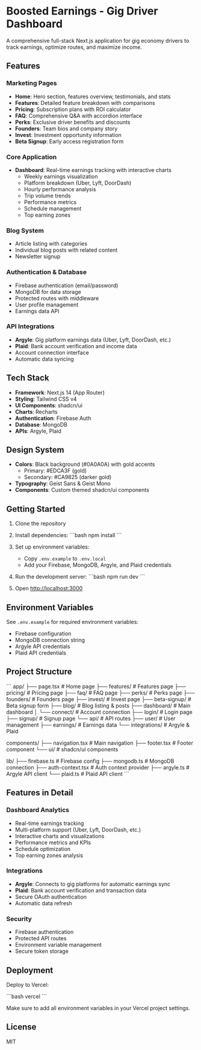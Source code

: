 # Boosted Earnings - Gig Driver Dashboard

A comprehensive full-stack Next.js application for gig economy drivers to track earnings, optimize routes, and maximize income.

## Features

### Marketing Pages
- **Home**: Hero section, features overview, testimonials, and stats
- **Features**: Detailed feature breakdown with comparisons
- **Pricing**: Subscription plans with ROI calculator
- **FAQ**: Comprehensive Q&A with accordion interface
- **Perks**: Exclusive driver benefits and discounts
- **Founders**: Team bios and company story
- **Invest**: Investment opportunity information
- **Beta Signup**: Early access registration form

### Core Application
- **Dashboard**: Real-time earnings tracking with interactive charts
  - Weekly earnings visualization
  - Platform breakdown (Uber, Lyft, DoorDash)
  - Hourly performance analysis
  - Trip volume trends
  - Performance metrics
  - Schedule management
  - Top earning zones

### Blog System
- Article listing with categories
- Individual blog posts with related content
- Newsletter signup

### Authentication & Database
- Firebase authentication (email/password)
- MongoDB for data storage
- Protected routes with middleware
- User profile management
- Earnings data API

### API Integrations
- **Argyle**: Gig platform earnings data (Uber, Lyft, DoorDash, etc.)
- **Plaid**: Bank account verification and income data
- Account connection interface
- Automatic data syncing

## Tech Stack

- **Framework**: Next.js 14 (App Router)
- **Styling**: Tailwind CSS v4
- **UI Components**: shadcn/ui
- **Charts**: Recharts
- **Authentication**: Firebase Auth
- **Database**: MongoDB
- **APIs**: Argyle, Plaid

## Design System

- **Colors**: Black background (#0A0A0A) with gold accents
  - Primary: #EDCA3F (gold)
  - Secondary: #CA9825 (darker gold)
- **Typography**: Geist Sans & Geist Mono
- **Components**: Custom themed shadcn/ui components

## Getting Started

1. Clone the repository
2. Install dependencies:
   \`\`\`bash
   npm install
   \`\`\`

3. Set up environment variables:
   - Copy `.env.example` to `.env.local`
   - Add your Firebase, MongoDB, Argyle, and Plaid credentials

4. Run the development server:
   \`\`\`bash
   npm run dev
   \`\`\`

5. Open [http://localhost:3000](http://localhost:3000)

## Environment Variables

See `.env.example` for required environment variables:
- Firebase configuration
- MongoDB connection string
- Argyle API credentials
- Plaid API credentials

## Project Structure

\`\`\`
app/
├── page.tsx                 # Home page
├── features/               # Features page
├── pricing/                # Pricing page
├── faq/                    # FAQ page
├── perks/                  # Perks page
├── founders/               # Founders page
├── invest/                 # Invest page
├── beta-signup/            # Beta signup form
├── blog/                   # Blog listing & posts
├── dashboard/              # Main dashboard
│   └── connect/           # Account connection
├── login/                  # Login page
├── signup/                 # Signup page
└── api/                    # API routes
    ├── user/              # User management
    ├── earnings/          # Earnings data
    └── integrations/      # Argyle & Plaid

components/
├── navigation.tsx          # Main navigation
├── footer.tsx             # Footer component
└── ui/                    # shadcn/ui components

lib/
├── firebase.ts            # Firebase config
├── mongodb.ts             # MongoDB connection
├── auth-context.tsx       # Auth context provider
├── argyle.ts              # Argyle API client
└── plaid.ts               # Plaid API client
\`\`\`

## Features in Detail

### Dashboard Analytics
- Real-time earnings tracking
- Multi-platform support (Uber, Lyft, DoorDash, etc.)
- Interactive charts and visualizations
- Performance metrics and KPIs
- Schedule optimization
- Top earning zones analysis

### Integrations
- **Argyle**: Connects to gig platforms for automatic earnings sync
- **Plaid**: Bank account verification and transaction data
- Secure OAuth authentication
- Automatic data refresh

### Security
- Firebase authentication
- Protected API routes
- Environment variable management
- Secure token storage

## Deployment

Deploy to Vercel:

\`\`\`bash
vercel
\`\`\`

Make sure to add all environment variables in your Vercel project settings.

## License

MIT
